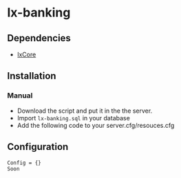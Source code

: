 # lx-banking
## Dependencies
- [lxCore](https://github.com/LxCore-project/lxCore)


## Installation
### Manual
- Download the script and put it in the the server.
- Import `lx-banking.sql` in your database
- Add the following code to your server.cfg/resouces.cfg

## Configuration
```
Config = {}
Soon
```



